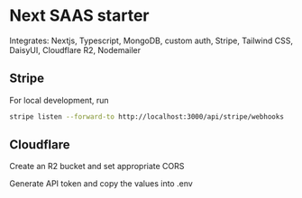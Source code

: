 # Next SAAS starter

Integrates: Nextjs, Typescript, MongoDB, custom auth, Stripe, Tailwind CSS, DaisyUI, Cloudflare R2, Nodemailer

## Stripe

For local development, run

```bash
stripe listen --forward-to http://localhost:3000/api/stripe/webhooks
```

## Cloudflare

Create an R2 bucket and set appropriate CORS

Generate API token and copy the values into .env
